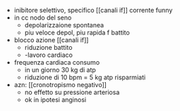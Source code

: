 - inibitore selettivo, specifico [[canali if]] corrente funny
- in cc nodo del seno
	- depolarizzaione spontanea
	- piu veloce depol, piu rapida f battito
- blocco azione [[canali if]]
	- riduzione battito
	- -lavoro cardiaco
- frequenza cardiaca consumo
	- in un giorno 30 kg di atp
	- riduzione di 10 bpm = 5 kg atp risparmiati
- azn: [[cronotropismo negativo]]
	- no effetto su pressione arteriosa
	- ok in ipotesi anginosi
